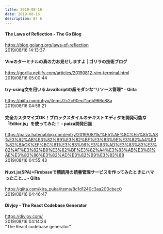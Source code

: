 ```yaml
---
title: 2019-08-16
date: 2019-08-16
description: B! 6
---
```


#### The Laws of Reflection - The Go Blog
https://blog.golang.org/laws-of-reflection<br>
2019/08/16 14:13:37<br>


#### Vimのターミナルの真の力お見せしますよ | ゴリラの技術ブログ
https://gorilla.netlify.com/articles/20190812-vim-terminal.html<br>
2019/08/16 05:00:44<br>


#### try-using文を用いるJavaScriptの超モダンな“リソース管理” - Qiita
https://qiita.com/uhyo/items/2c2c90ecf1ceb966c88a<br>
2019/08/16 04:58:21<br>


#### 完全カスタマイズOK！ブロックスタイルのテキストエディタを開発可能な「Editor.js」を使ってみた！ - paiza開発日誌
https://paiza.hatenablog.com/entry/2019/08/15/%E5%AE%8C%E5%85%A8%E3%82%AB%E3%82%B9%E3%82%BF%E3%83%9E%E3%82%A4%E3%82%BAOK%EF%BC%81%E3%83%96%E3%83%AD%E3%83%83%E3%82%AF%E3%82%B9%E3%82%BF%E3%82%A4%E3%83%AB%E3%81%AE%E3%83%86%E3%82%AD%E3%82%B9%E3%83%88<br>
2019/08/16 04:55:43<br>


#### Nuxt.js(SPA)+Firebaseで積読用の読書管理サービスを作ってみたときにハマったこと... - Qiita
https://qiita.com/kira_puka/items/8c1d1240c3aa200cbec0<br>
2019/08/16 04:46:47<br>


#### Divjoy - The React Codebase Generator
https://divjoy.com/<br>
2019/08/16 04:14:24<br>
“The  React codebase generator”


